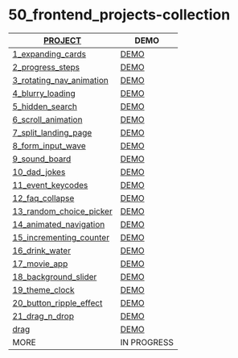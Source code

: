 # 50_frontend_projects-collection

| [PROJECT](https://50projects50days.com/)  | DEMO |
|----------|----------|
| [1_expanding_cards](https://github.com/yswnqc/50_frontend_projects-1_expanding_cards) | [DEMO](https://yswnqc.github.io/50_frontend_projects-1_expanding_cards/) | 
| [2_progress_steps](https://github.com/yswnqc/50_frontend_projects-2_progress_steps) | [DEMO](https://yswnqc.github.io/50_frontend_projects-2_progress_steps/) | 
| [3_rotating_nav_animation](https://github.com/yswnqc/50_frontend_projects-3_rotating_nav_animation) | [DEMO](https://yswnqc.github.io/50_frontend_projects-3_rotating_nav_animation/) | 
| [4_blurry_loading](https://github.com/yswnqc/50_frontend_projects-4_blurry_loading) | [DEMO](https://yswnqc.github.io/50_frontend_projects-4_blurry_loading/) | 
| [5_hidden_search](https://github.com/yswnqc/50_frontend_projects-5_hidden_search) | [DEMO](https://yswnqc.github.io/50_frontend_projects-5_hidden_search/) | 
| [6_scroll_animation](https://github.com/yswnqc/50_frontend_projects-6_scroll_animation) | [DEMO](https://yswnqc.github.io/50_frontend_projects-6_scroll_animation/) | 
| [7_split_landing_page](https://github.com/yswnqc/50_frontend_projects-7_split_landing_page) | [DEMO](https://yswnqc.github.io/50_frontend_projects-7_split_landing_page/) | 
| [8_form_input_wave](https://github.com/yswnqc/50_frontend_projects-8_form_input_wave) | [DEMO](https://yswnqc.github.io/50_frontend_projects-8_form_input_wave/) | 
| [9_sound_board](https://github.com/yswnqc/50_frontend_projects-9_sound_board) | [DEMO](https://yswnqc.github.io/50_frontend_projects-9_sound_board/) | 
| [10_dad_jokes](https://github.com/yswnqc/50_frontend_projects-10_dad_jokes) | [DEMO](https://yswnqc.github.io/50_frontend_projects-10_dad_jokes/) | 
| [11_event_keycodes](https://github.com/yswnqc/50_frontend_projects-11_event_keycodes) | [DEMO](https://yswnqc.github.io/50_frontend_projects-11_event_keycodes/) | 
| [12_faq_collapse](https://github.com/yswnqc/50_frontend_projects-12_faq_collapse) | [DEMO](https://yswnqc.github.io/50_frontend_projects-12_faq_collapse/) | 
| [13_random_choice_picker](https://github.com/yswnqc/50_frontend_projects-13_random_choice_picker) | [DEMO](https://yswnqc.github.io/50_frontend_projects-13_random_choice_picker/) | 
| [14_animated_navigation](https://github.com/yswnqc/50_frontend_projects-14_animated_navigation) | [DEMO](https://yswnqc.github.io/50_frontend_projects-14_animated_navigation/) | 
| [15_incrementing_counter](https://github.com/yswnqc/50_frontend_projects-15_incrementing_counter) | [DEMO](https://yswnqc.github.io/50_frontend_projects-15_incrementing_counter/) | 
| [16_drink_water](https://github.com/yswnqc/50_frontend_projects-16_drink_water) | [DEMO](https://yswnqc.github.io/50_frontend_projects-16_drink_water/) | 
| [17_movie_app](https://github.com/yswnqc/50_frontend_projects-17_movie_app) | [DEMO](https://yswnqc.github.io/50_frontend_projects-17_movie_app/) | 
| [18_background_slider](https://github.com/yswnqc/50_frontend_projects-18_background_slider) | [DEMO](https://yswnqc.github.io/50_frontend_projects-18_background_slider/) | 
| [19_theme_clock](https://github.com/yswnqc/50_frontend_projects-19_theme_clock) | [DEMO](https://yswnqc.github.io/50_frontend_projects-19_theme_clock/) | 
| [20_button_ripple_effect](https://github.com/yswnqc/50_frontend_projects-20_button_ripple_effect) | [DEMO](https://yswnqc.github.io/50_frontend_projects-20_button_ripple_effect/) | 
| [21_drag_n_drop](https://github.com/yswnqc/50_frontend_projects-21_drag_n_drop) | [DEMO](https://yswnqc.github.io/50_frontend_projects-21_drag_n_drop/) | 
| [drag](https://github.com/yswnqc/50_frontend_projects-drag) | [DEMO](https://yswnqc.github.io/50_frontend_projects-drag/) | 
| MORE | IN PROGRESS | 
